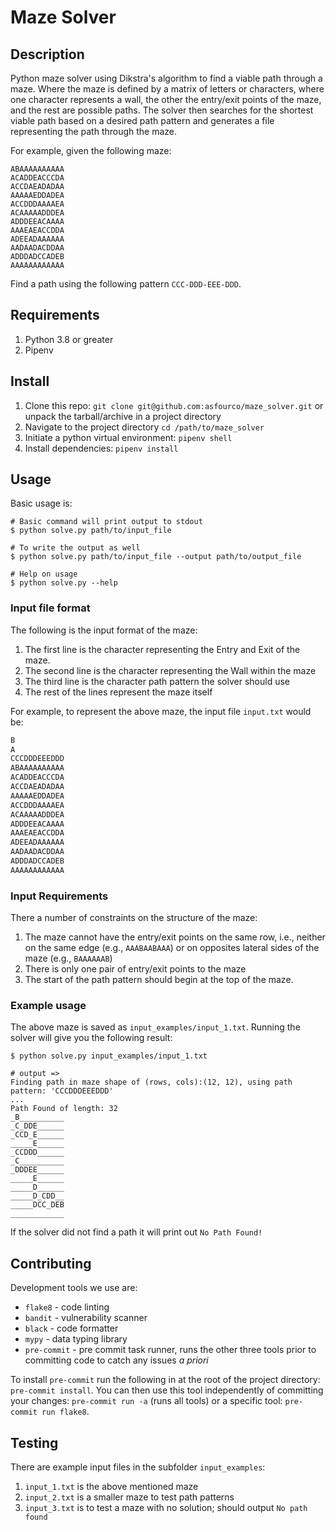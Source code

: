 # Maze Solver

## Description

Python maze solver using Dikstra's algorithm to find a viable path through a maze. Where the maze is defined by a matrix of letters or characters, where one character represents a wall, the other the entry/exit points of the maze, and the rest are possible paths. The solver then searches for the shortest viable path based on a desired path pattern and generates a file representing the path through the maze.

For example, given the following maze:

```shell
ABAAAAAAAAAA
ACADDEACCCDA
ACCDAEADADAA
AAAAAEDDADEA
ACCDDDAAAAEA
ACAAAAADDDEA
ADDDEEACAAAA
AAAEAEACCDDA
ADEEADAAAAAA
AADAADACDDAA
ADDDADCCADEB
AAAAAAAAAAAA
```

Find a path using the following pattern `CCC-DDD-EEE-DDD`.

## Requirements

1. Python 3.8 or greater
1. Pipenv

## Install

1. Clone this repo: `git clone git@github.com:asfourco/maze_solver.git` or unpack the tarball/archive in a project directory
2. Navigate to the project directory `cd /path/to/maze_solver`
3. Initiate a python virtual environment: `pipenv shell`
4. Install dependencies: `pipenv install`

## Usage

Basic usage is:

```console
# Basic command will print output to stdout
$ python solve.py path/to/input_file

# To write the output as well
$ python solve.py path/to/input_file --output path/to/output_file

# Help on usage
$ python solve.py --help
```

### Input file format

The following is the input format of the maze:

1. The first line is the character representing the Entry and Exit of the maze.
1. The second line is the character representing the Wall within the maze
1. The third line is the character path pattern the solver should use
1. The rest of the lines represent the maze itself

For example, to represent the above maze, the input file `input.txt` would be:

```txt
B
A
CCCDDDEEEDDD
ABAAAAAAAAAA
ACADDEACCCDA
ACCDAEADADAA
AAAAAEDDADEA
ACCDDDAAAAEA
ACAAAAADDDEA
ADDDEEACAAAA
AAAEAEACCDDA
ADEEADAAAAAA
AADAADACDDAA
ADDDADCCADEB
AAAAAAAAAAAA
```

### Input Requirements

There a number of constraints on the structure of the maze:

1. The maze cannot have the entry/exit points on the same row, i.e., neither on the same edge (e.g., `AAABAABAAA`)  or on opposites lateral sides of the maze (e.g., `BAAAAAAB`)
1. There is only one pair of entry/exit points to the maze
1. The start of the path pattern should begin at the top of the maze.

### Example usage

The above maze is saved as `input_examples/input_1.txt`. Running the solver will give you the following result:

```console
$ python solve.py input_examples/input_1.txt

# output =>
Finding path in maze shape of (rows, cols):(12, 12), using path pattern: 'CCCDDDEEEDDD'
...
Path Found of length: 32
_B__________
_C_DDE______
_CCD_E______
_____E______
_CCDDD______
_C__________
_DDDEE______
_____E______
_____D______
_____D_CDD__
_____DCC_DEB
____________
```

If the solver did not find a path it will print out `No Path Found!`

## Contributing

Development tools we use are:

* `flake8` - code linting
* `bandit` - vulnerability scanner
* `black` - code formatter
* `mypy` - data typing library
* `pre-commit` - pre commit task runner, runs the other three tools prior to committing code to catch any issues *a priori*

To install `pre-commit` run the following in at the root of the project directory: `pre-commit install`. You can then use this tool independently of committing your changes: `pre-commit run -a` (runs all tools) or a specific tool: `pre-commit run flake8`.

## Testing

There are example input files in the subfolder `input_examples`:

1. `input_1.txt` is the above mentioned maze
1. `input_2.txt` is a smaller maze to test path patterns
1. `input_3.txt` is to test a maze with no solution; should output `No path found`
